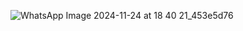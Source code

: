 ![WhatsApp Image 2024-11-24 at 18 40 21_453e5d76](https://github.com/user-attachments/assets/4c21c83b-1df2-455c-8e3d-7d7f590bc23e)
